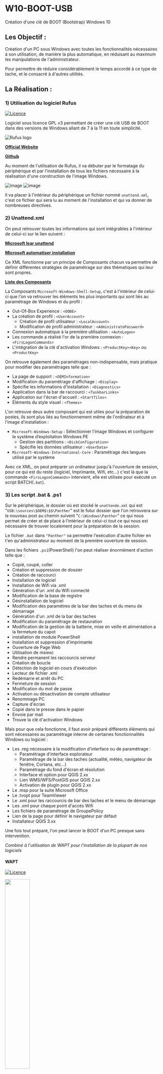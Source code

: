 # W10-BOOT-USB
Création d'une clé de BOOT (Bootstrap) Windows 10

## Les Objectif :

Création d'un PC sous Windows avec toutes les fonctionnalités nécessaires à son utilisation, de manière la plus automatique, en réduisant au maximum les manipulations de l'administrateur.

Pour permettre de réduire considérablement le temps accordé à ce type de tache, et le consacré à d'autres utilités.

## La Réalisation : 

### 1) Utilisation du logiciel Rufus
[![Licence](https://img.shields.io/badge/license-GPLv3-blue.svg?style=flat-square&label=License)](https://www.gnu.org/licenses/gpl-3.0.en.html)

Logiciel sous licence GPL v3 permettant de créer une clé USB de BOOT dans des versions de Windows allant de 7 à la 11 en toute simplicité.

 ![Rufus logo](https://raw.githubusercontent.com/pbatard/rufus/master/res/icons/rufus-128.png)
 
[__Official Website__](https://rufus.ie)

[__Github__](https://github.com/pbatard/rufus)

Au moment de l'utilisation de Rufus, il va débuter par le formatage du périphérique et par l'installation de tous les fichiers nécessaire à la réalisation d'une construction de l'image Windows.

![image](https://user-images.githubusercontent.com/120559974/220396662-3d3ffcd4-94fc-42ee-8645-c3169e48f062.png)
![image](https://user-images.githubusercontent.com/120559974/220397172-d73bb805-efb2-4903-aceb-274d6c6fb196.png)

Il va placer à l'intérieur du périphérique un fichier nommé ``unattend.xml``, c'est ce fichier qui sera lu au moment de l'installation et qui va donner de nombreuses directives.
 
### 2) Unattend.xml
On peut retrouver toutes les informations qui sont intégrables à l'intérieur de celui-ci sur le lien suivent :

[__Microsoft lear unattend__](https://learn.microsoft.com/fr-fr/windows-hardware/customize/desktop/unattend/microsoft-windows-shell-setup)

[__Microsoft automatiser installation__](https://learn.microsoft.com/fr-fr/windows-hardware/manufacture/desktop/automate-windows-setup?view=windows-11)

Ce XML fonctionne par un principe de Composants chacun va permettre de définir différentes stratégies de paramétrage sur des thématiques qui leur sont propres.

[__Liste des Composants__](https://learn.microsoft.com/fr-fr/windows-hardware/customize/desktop/unattend/components-b-unattend)

La Composants ``Microsoft-Windows-Shell-Setup``, c'est à l'intérieur de celui-ci que l'on va retrouver les éléments les plus importants qui sont liés au paramétrage de Windows et du profil :
- Out-Of-Box Experience : ``<OOBE>``
- La création de profil : ``<UserAccount>``
  - Création de profil utilisateur : ``<LocalAccount>``
  - Modification de profil administrateur : ``<AdministratoPassword>``
- Connexion automatique à la première utilisation : ``<AutoLogon>``
- Les commande a réalisé l'or de la première connexion : ``<FirsLogonCommands>``
- L'intégration de la clé d'activation Windows : ``<ProductKey><Key>`` ou ``<ProductKey>``
  
On retrouve également des paramétrages non-indispensable, mais pratique pour modifier des paramétrages telle que :
- La page de support : ``<OEMInformation>``
- Modification du paramétrage d'affichage : ``<Display>``
- Spécifie les informations d'installation : ``<Diagnostics>``
- Application dans la bar de raccourci : ``<TaskbarLinks>``
- Application sur l'écran d'accueil : ``<StartTiles>``
- Éléments du style visuel : ``<Themes>``

L'on retrouve deux autre composant qui est utiles pour la préparation de postes, ils sont plus liés au fonctionnement même de l'ordinateur et à l'image d'installation :
- ``Microsoft-Windows-Setup`` : Sélectionner l’image Windows et configurer le système d’exploitation Windows PE
  - Gestion des partitions : ``<DickConfiguration>``
  - Spécifie les données utilisateur : ``<UserData>``
- ``Microsoft-Windows-International-Core`` : Paramétrage des langues utilisé par le système

Avec ce XML, on peut préparer un ordinateur jusqu'à l'ouverture de session, pour ce qui est du reste (logiciel, Imprimante, Wifi, etc...) c'est là que la commande ``<FirsLogonCommands>`` intervient, elle est utilisée pour exécuté un script BATCH(``.bat``).

### 3) Les script .bat & .ps1
Sur le périphérique, le dossier où est stocké le ``unattende.xml`` qui est "``USB:\sources\$OEM$\$$\Panther``" est le futur dossier que l'on retrouvera sur le nouveau post au chemin suivent "``C:\Windows\Panther``" ce qui nous permet de créer et de placé à l'intérieur de celui-ci tout ce qui nous est nécessaire de trouver localement pour la préparation de la session.

Le fichier ``.bat`` dans ``"Panther"`` va permettre l'exécution d'autre fichier en t'en qu'administrateur au moment de la première ouverture de session.

Dans les fichiers ``.ps1``(PowerShell) l'on peut réaliser énormément d'action telle que :

- Copié, coupé, coller
- Création et suppression de dossier
- Création de raccourci
- Installation de logiciel
- Installation de Wifi via .xml
- Génération d'un .xml du Wifi connecté
- Modification de la base de registre
- Désinstallation de logiciel
- Modification des paramètres de la bar des taches et du menu de démarrage
- Génération d'un .xml de la bar des taches
- Modification du paramétrage de restauration
- Modification de la gestion de la batterie, mise en veille et alimentation a la fermeture du capot
- installation de module PowerShell
- Installation et suppression d'imprimante
- Ouverture de Page Web
- Utilisation de msiexc
- Rendre permanent les raccourcis serveur
- Création de boucle
- Détection de logiciel en cours d'exécution
- Lecteur de fichier .xml
- Redémarre et arrêt du PC
- Fermeture de session
- Modification du mot de passe
- Activation ou désactivation de compte utilisateur
- Renommage PC
- Capture d'écran
- Copié dans le presse dans le papier
- Envoie par mail
- Trouve la clé d'activation Windows

Mais pour que cela fonctionne, il faut avoir préparé différents éléments qui sont nécessaires au paramétrage interne de certaines fonctionnalités Windows ou logiciel :

- Les .reg nécessaire à la modification d'interface ou de paramétrage :
  - Paramétrage d'interface explorateur
  - Paramétrage de la bar des taches (actualité, météo, navigateur de fenêtre, Cortana, etc...)
  - Paramétrage du fond d'écran et résolution
  - Interface et option pour QGIS 2.xx
  - Lien WMS/WFS/PostGIS pour QGIS 2.xx
  - Activation de plugin pour QGIS 2.xx
- Le .msp pour la suite Microsoft Office
- Le .tvopt pour TeamViewer
- Le .xml pour les raccourcis de bar des taches et le menu de démarrage
- Les .xml pour chaque point d'accès Wifi
- Les fichiers de paramétrage de GroupePolicy
- Lien de la page pour définir le navigateur par défaut
- Installateur QGIS 3.xx

Une fois tout préparé, l'on peut lancer le BOOT d'un PC presque sans intervention.

<i> *Combiné à l'utilisation de WAPT pour l'installation de la plupart de nos logiciels* </i>

#### WAPT
[![Licence](https://img.shields.io/badge/License-Licence%20propri%C3%A9taire-red?style=flat-square&label=License)](https://www.gnu.org/philosophy/categories.html#ProprietarySoftware)

<img src=https://user-images.githubusercontent.com/120559974/220587385-b290301e-8da7-4616-bf8a-185ef3fe3dc7.png width="40%" height="40%">

[__Official Website__](https://www.tranquil.it/gerer-parc-informatique/decouvrir-wapt/)

WAPT est un logiciel qui permet de réaliser la création de paquets affins, d'effectuer des installation et mise à jour de logiciel de marnière simple, silencieuse et automatique sur l'intégralité d'un parc informatique sans besoin d'intervention physique, pour se faire le logiciel fonctionne de la marnière suivante :

![fonctionnement_wapt](https://user-images.githubusercontent.com/120559974/220595018-62692b72-8433-4e61-b837-4a330638974e.png)

WAPT Self Service est une interface graphique qui permet de simplement et de marnière intuitive effectuée :
 - installation, mise à jour et désinstallation
 - Création de paquet
 - Recherche et filtrage des postes

<img src=https://user-images.githubusercontent.com/120559974/220603890-3f6809f5-b873-435d-b369-52b65247cbde.png width="40%" height="40%">

La mise à disposition d'un store de logiciels dans WAPT Self Service permet de facilité la création de paquet avec une bibliothèque de logiciel qui est mise à disposition.

<img src=https://user-images.githubusercontent.com/120559974/220603306-c29d9fa8-497f-4e1a-8625-651aee0c12e8.png width="40%" height="40%">

### 4) Générateur unattend.xml
Pour simplifier les différentes manipulations de unattend.xml l'on peut créer sous différents formats un GUI, mon générateur de .xml est au format PowerShell.

![image](https://user-images.githubusercontent.com/120559974/220123026-aa2b7ddb-e11b-4172-b84e-c16752ad7bbc.png)

[__Mon Unattend GUI__](https://github.com/tlaveille-CENRA/W10-BOOT-USB/tree/main/Panther/InstalCustome/Unattend)

## L'utilisation :

 1) Crée le fichier unattend.xml
 2) Placez la clé dans le PC à BOOT
 3) Ouvrir le menu de BOOT du BIOS et lancé avec le périphérique
 4) Acceptez les conditions d'utilisation de Windows
 5) Choix du formatage avancé
 6) Supprimez toutes les anciennes partitions
 7) BOOT sur une partition libre
 8) Attendre la fin de l'installation complète du PC

## Les axes futurs

Testé l'utilisation de ``imgmgr.exe``("Windows System Image Manager"), un outil du "Assessment and Deployment Kit" peut potentiellement permettre de faciliter 
la création d'un XML et de testé la validité de celui-ci.

[__Windows System Image Manager__](https://learn.microsoft.com/fr-fr/windows-hardware/customize/desktop/wsim/windows-system-image-manager-technical-reference)

Exploré les changements de Windows 10 à Windows 11, du unattend et des scripts PowerShell.

*Attention, fin en 2025 des mises à jour de sécurité pour Windows 10*

# Fin
